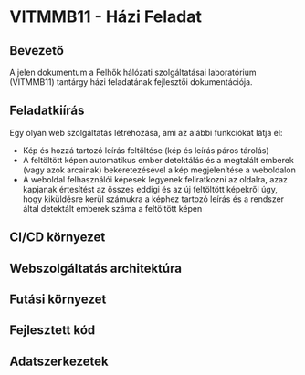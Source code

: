 # VITMMB11 - Házi Feladat

## Bevezető

A jelen dokumentum a Felhők hálózati szolgáltatásai laboratórium (VITMMB11) tantárgy házi feladatának fejlesztői dokumentációja.

## Feladatkiírás

Egy olyan web szolgáltatás létrehozása, ami az alábbi funkciókat látja el:
- Kép és hozzá tartozó leírás feltöltése (kép és leírás páros tárolás)
- A feltöltött képen automatikus ember detektálás és a megtalált emberek (vagy azok arcainak) bekeretezésével a kép megjelenítése a weboldalon
- A weboldal felhasználói képesek legyenek feliratkozni az oldalra, azaz kapjanak értesítést az összes eddigi és az új feltöltött képekről úgy, hogy kiküldésre kerül számukra a képhez tartozó leírás és a rendszer által detektált emberek száma a feltöltött képen

## CI/CD környezet

## Webszolgáltatás architektúra

## Futási környezet

## Fejlesztett kód

## Adatszerkezetek
